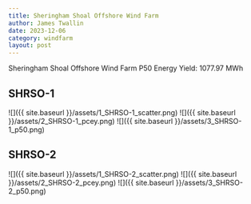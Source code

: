 ```yaml
---
title: Sheringham Shoal Offshore Wind Farm
author: James Twallin
date: 2023-12-06
category: windfarm
layout: post
---
```

Sheringham Shoal Offshore Wind Farm P50 Energy Yield: 1077.97 MWh

SHRSO-1
-------------
![]({{ site.baseurl }}/assets/1_SHRSO-1_scatter.png)
![]({{ site.baseurl }}/assets/2_SHRSO-1_pcey.png)
![]({{ site.baseurl }}/assets/3_SHRSO-1_p50.png)

SHRSO-2
-------------
![]({{ site.baseurl }}/assets/1_SHRSO-2_scatter.png)
![]({{ site.baseurl }}/assets/2_SHRSO-2_pcey.png)
![]({{ site.baseurl }}/assets/3_SHRSO-2_p50.png)

